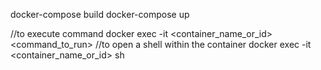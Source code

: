 docker-compose build
docker-compose up

//to execute command
docker exec -it <container_name_or_id> <command_to_run>
//to open a shell within the container
docker exec -it <container_name_or_id> sh
